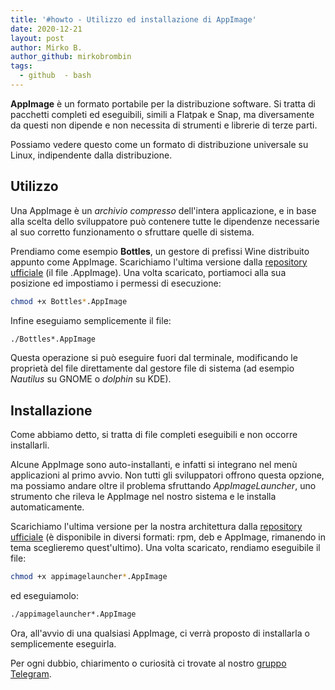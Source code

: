 ```yaml
---
title: '#howto - Utilizzo ed installazione di AppImage'
date: 2020-12-21
layout: post
author: Mirko B.
author_github: mirkobrombin
tags:
  - github  - bash
---
```

**AppImage** è un formato portabile per la distribuzione software. Si tratta di pacchetti completi ed eseguibili, simili a Flatpak e Snap, ma diversamente da questi non dipende e non necessita di strumenti e librerie di terze parti.

Possiamo vedere questo come un formato di distribuzione universale su Linux, indipendente dalla distribuzione.

## Utilizzo
Una AppImage è un *archivio compresso* dell'intera applicazione, e in base alla scelta dello sviluppatore può contenere tutte le dipendenze necessarie al suo corretto funzionamento o sfruttare quelle di sistema.

Prendiamo come esempio **Bottles**, un gestore di prefissi Wine distribuito appunto come AppImage. Scarichiamo l'ultima versione dalla [repository ufficiale](https://github.com/bottlesdevs/Bottles/releases/tag/continuous) (il file .AppImage). Una volta scaricato, portiamoci alla sua posizione ed impostiamo i permessi di esecuzione:

```bash
chmod +x Bottles*.AppImage
```

Infine eseguiamo semplicemente il file:

```bash
./Bottles*.AppImage
```

Questa operazione si può eseguire fuori dal terminale, modificando le proprietà del file direttamente dal gestore file di sistema (ad esempio *Nautilus* su GNOME o *dolphin* su KDE).

## Installazione
Come abbiamo detto, si tratta di file completi eseguibili e non occorre installarli.

Alcune AppImage sono auto-installanti, e infatti si integrano nel menù applicazioni al primo avvio. Non tutti gli sviluppatori offrono questa opzione, ma possiamo andare oltre il problema sfruttando *AppImageLauncher*, uno strumento che rileva le AppImage nel nostro sistema e le installa automaticamente.

Scarichiamo l'ultima versione per la nostra architettura dalla [repository ufficiale](https://github.com/TheAssassin/AppImageLauncher/releases/tag/continuous) (è disponibile in diversi formati: rpm, deb e AppImage, rimanendo in tema sceglieremo quest'ultimo). Una volta scaricato, rendiamo eseguibile il file:

```bash
chmod +x appimagelauncher*.AppImage
```

ed eseguiamolo:

```bash
./appimagelauncher*.AppImage
```

Ora, all'avvio di una qualsiasi AppImage, ci verrà proposto di installarla o semplicemente eseguirla.

Per ogni dubbio, chiarimento o curiosità ci trovate al nostro <a href="https://t.me/linuxpeople">gruppo Telegram</a>.